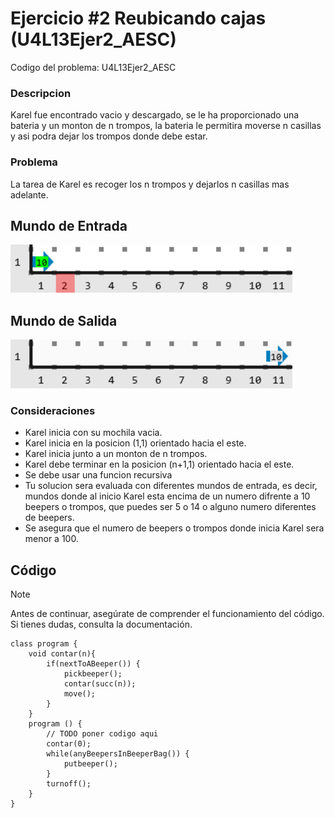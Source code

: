 # Ejercicio #2 Reubicando cajas (U4L13Ejer2_AESC)

Codigo del problema: U4L13Ejer2_AESC

### Descripcion

Karel fue encontrado vacio y descargado, se le ha proporcionado una bateria y un monton de n trompos, la bateria le permitira moverse n casillas y asi podra dejar los trompos donde debe estar.

### Problema

La tarea de Karel es recoger los n trompos y dejarlos n casillas mas adelante.

## Mundo de Entrada

![L13Ej2ME.png](L13Ej2ME.png?raw=true)

## Mundo de Salida

![L13Ej2MS.png](L13Ej2MS.png?raw=true)

### Consideraciones

- Karel inicia con su mochila vacia.
- Karel inicia en la posicion (1,1) orientado hacia el este.
- Karel inicia junto a un monton de n trompos.
- Karel debe terminar en la posicion (n+1,1) orientado hacia el este.
- Se debe usar una funcion recursiva
- Tu solucion sera evaluada con diferentes mundos de entrada, es decir, mundos donde al inicio Karel esta encima de un numero difrente a 10 beepers o trompos, que puedes ser 5 o 14 o alguno numero diferentes de beepers.
- Se asegura que el numero de beepers o trompos donde inicia Karel sera menor a 100.

## Código

> [!NOTE]  
> Antes de continuar, asegúrate de comprender el funcionamiento del código.  
> Si tienes dudas, consulta la documentación.

```
class program {
    void contar(n){
        if(nextToABeeper()) {
            pickbeeper();
            contar(succ(n));
            move();
        }
    }
    program () {
        // TODO poner codigo aqui
        contar(0);
        while(anyBeepersInBeeperBag()) {
            putbeeper();
        }
        turnoff();
    }
}
```
